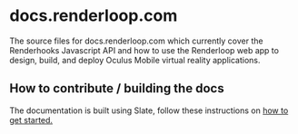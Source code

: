 docs.renderloop.com
========================

The source files for docs.renderloop.com which currently cover the Renderhooks Javascript API and how to use the Renderloop web app to design, build, and deploy Oculus Mobile virtual reality applications.

How to contribute / building the docs
------------------------------
The documentation is built using Slate, follow these instructions on [how to get started.](https://github.com/tripit/slate#getting-started-with-slate)
